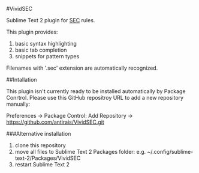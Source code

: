 #VividSEC

Sublime Text 2 plugin for [SEC](http://simple-evcorr.sourceforge.net/) rules.

This plugin provides:

1. basic syntax highlighting
2. basic tab completion
3. snippets for pattern types

Filenames with '.sec' extension are automatically recognized.

##Intallation

This plugin isn't currently ready to be installed automatically by Package Conrtrol.
Please use this GitHub repositroy URL to add a new repository manually:

Preferences -> Package Control: Add Repository -> https://github.com/antirais/VividSEC.git

###Alternative installation

1. clone this repository 
2. move all files to Sublime Text 2 Packages folder: e.g. ~/.config/sublime-text-2/Packages/VividSEC
3. restart Sublime Text 2
